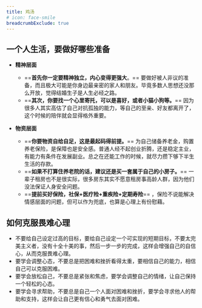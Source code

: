 ```yaml
---
title: 鸡汤
# icon: face-smile
breadcrumbExclude: true
---
```


## 一个人生活，要做好哪些准备
- **精神层面**
  - ==**首先你一定要精神独立，内心变得更强大**。== 要做好被人非议的准备，而且极大可能是你身边最亲密的家人和朋友。毕竟多数人思想还没那么开放，觉得结婚生子是人生必经之路。
  - ==**其次，你要找一个心里寄托，可以是喜好，或者小猫小狗等。**== 因为很多人其实高估了自己对抗孤独的能力，等自己的至亲、好友都离开了，这个时候的陪伴就会显得格外重要。

- **物资层面**
  - ==**你要物资自给自足，这是最起码得前提。**== 为自己储备养老金，购置养老保险，是保障也是安全感。普通人经不起创业折腾，还是稳定主业，有能力有条件在发展副业。总之在还能工作的时候，就尽力攒下够下半生生活的存款。
  - ==**如果不打算住养老院的话，建议还是买一套属于自己的小房子。**== 一辈子租房也不是很实际，很多房东其实不愿意租房事高龄人群，因为他们没法保证人身安全问题。
  - ==**提前买好保险，社保+医疗险+重疾险+定期寿险**== ，保险不说能解决情感层面的问题，但可以作为兜底，也算是心理上有份慰藉。


## 如何克服畏难心理

- 不要给自己设定过高的目标，要给自己设定一个可实现的短期目标，不要太完美主义者，没有十全十美的事，然后一步一步的完成，这样会增强自己的自信心，从而克服畏难心理。
- 要学会调整心态，不要总是把困难和挫折看得太重，要相信自己的能力，相信自己可以克服困难。
- 要学会放松自己，不要总是紧张和焦虑，要学会调整自己的情绪，让自己保持一个轻松的心态。
- 要学会寻求帮助，不要总是自己一个人面对困难和挫折，要学会寻求他人的帮助和支持，这样会让自己更有信心和勇气去面对困难。